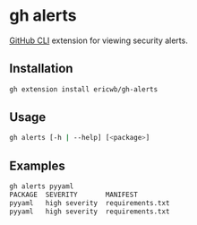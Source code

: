 # gh alerts

[GitHub CLI](https://github.com/cli/cli) extension for viewing security alerts. 

## Installation
```bash
gh extension install ericwb/gh-alerts
```

## Usage
```bash
gh alerts [-h | --help] [<package>]
```

## Examples
```bash
gh alerts pyyaml
PACKAGE  SEVERITY       MANIFEST
pyyaml   high severity  requirements.txt
pyyaml   high severity  requirements.txt
```
